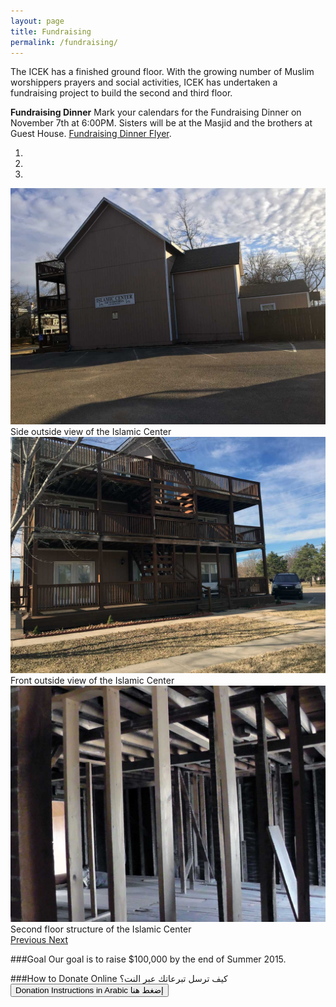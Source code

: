 ```yaml
---
layout: page
title: Fundraising
permalink: /fundraising/
---
```


The ICEK has a finished ground floor. With the growing number of Muslim worshippers prayers and social activities, ICEK has undertaken a fundraising project to build the second and third floor.

<strong>Fundraising Dinner</strong>
Mark your calendars for the Fundraising Dinner on November 7th at 6:00PM.  Sisters will be at the Masjid and the brothers at Guest House. [Fundraising Dinner Flyer](/docs/icek-fundraising-dinner.pdf).

<div id="carousel-example-generic" class="carousel slide" data-ride="carousel">
  <!-- Indicators -->
  <ol class="carousel-indicators">
    <li data-target="#carousel-example-generic" data-slide-to="0" class="active"></li>
    <li data-target="#carousel-example-generic" data-slide-to="1"></li>
    <li data-target="#carousel-example-generic" data-slide-to="2"></li>
  </ol>

  <!-- Wrapper for slides -->
  <div class="carousel-inner" role="listbox">
    <div class="item active">
      <img src="/images/fundraising/icek-outside-1.jpg" alt="Side outside view of the Islamic Center">
      <div class="carousel-caption">
        Side outside view of the Islamic Center
      </div>
    </div>
    <div class="item">
      <img src="/images/fundraising/icek-outside-2.jpg" alt="Front outside view of the Islamic Center">
      <div class="carousel-caption">
        Front outside view of the Islamic Center
      </div>
    </div>
    <div class="item">
      <img src="/images/fundraising/secondFloor-1.jpg" alt="Second floor structure of the Islamic Center">
      <div class="carousel-caption">
        Second floor structure of the Islamic Center
      </div>
    </div>
  </div>

  <!-- Controls -->
  <a class="left carousel-control" href="#carousel-example-generic" role="button" data-slide="prev">
    <span class="glyphicon glyphicon-chevron-left" aria-hidden="true"></span>
    <span class="sr-only">Previous</span>
  </a>
  <a class="right carousel-control" href="#carousel-example-generic" role="button" data-slide="next">
    <span class="glyphicon glyphicon-chevron-right" aria-hidden="true"></span>
    <span class="sr-only">Next</span>
  </a>
</div>

###Goal
Our goal is to raise $100,000 by the end of Summer 2015.

###How to Donate Online كيف ترسل تبرعاتك عبر النت؟
<a href="/docs/fundraising-donation-invitation-in-arabic.pdf" title="Fundraising Donation Invitation in Arabic"><button class="btn btn-primary">Donation Instructions in Arabic إضغط هنا</button></a>
